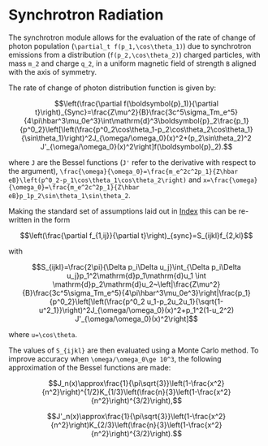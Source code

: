 # Synchrotron Radiation
The synchrotron module allows for the evaluation of the rate of change of photon population (``\partial_t f(p_1,\cos\theta_1)``) due to synchrotron emissions from a distribution (``f(p_2,\cos\theta_2)``) charged particles, with mass ``m_2`` and charge ``q_2``, in a uniform magnetic field of strength ``B`` aligned with the axis of symmetry.

The rate of change of photon distribution function is given by:
```math
\left(\frac{\partial f(\boldsymbol{p}_1)}{\partial t}\right)_{Sync}=\frac{Z\mu^2}{B}\frac{3c^5\sigma_Tm_e^5}{4\pi\hbar^3\mu_0e^3}\int\mathrm{d}^3\boldsymbol{p}_2\frac{p_1}{p^0_2}\left[\left(\frac{p^0_2\cos\theta_1-p_2\cos\theta_2\cos\theta_1}{\sin\theta_1}\right)^2J_{\omega/\omega_0}(x)^2+(p_2\sin\theta_2)^2 J'_{\omega/\omega_0}(x)^2\right]f(\boldsymbol{p}_2).
```
where ``J`` are the Bessel functions (``J'`` refer to the derivative with respect to the argument), ``\frac{\omega}{\omega_0}=\frac{m_e^2c^2p_1}{Z\hbar eB}\left(p^0_2-p_1\cos\theta_1\cos\theta_2\right)`` and ``x=\frac{\omega}{\omega_0}=\frac{m_e^2c^2p_1}{Z\hbar eB}p_1p_2\sin\theta_1\sin\theta_2``. 

Making the standard set of assumptions laid out in [Index](@ref) this can be re-written in the form
```math
\left(\frac{\partial f_{1,ij}}{\partial t}\right)_{sync}=S_{ijkl}f_{2,kl}
```
with 
```math
S_{ijkl}=\frac{2\pi}{\Delta p_i\Delta u_j}\int_{\Delta p_i\Delta u_j}p_1^2\mathrm{d}p_1\mathrm{d}u_1 \int \mathrm{d}p_2\mathrm{d}u_2~\left|\frac{Z\mu^2}{B}\frac{3c^5\sigma_Tm_e^5}{4\pi\hbar^3\mu_0e^3}\right|\frac{p_1}{p^0_2}\left[\left(\frac{p^0_2 u_1-p_2u_2u_1}{\sqrt{1-u^2_1}}\right)^2J_{\omega/\omega_0}(x)^2+p_1^2(1-u_2^2) J'_{\omega/\omega_0}(x)^2\right]
```
where ``u=\cos\theta``.

The values of ``S_{ijkl}`` are then evaluated using a Monte Carlo method. To improve accuracy when ``\omega/\omega_0\ge 10^3``, the following approximation of the Bessel functions are made: 
```math
J_n(x)\approx\frac{1}{\pi\sqrt{3}}\left(1-\frac{x^2}{n^2}\right)^{1/2}K_{1/3}\left(\frac{n}{3}\left(1-\frac{x^2}{n^2}\right)^{3/2}\right),
```
```math
J'_n(x)\approx\frac{1}{\pi\sqrt{3}}\left(1-\frac{x^2}{n^2}\right)K_{2/3}\left(\frac{n}{3}\left(1-\frac{x^2}{n^2}\right)^{3/2}\right).
```